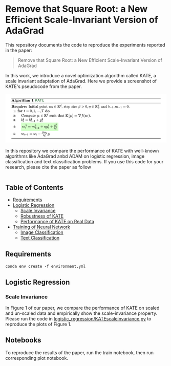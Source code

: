 # Remove that Square Root: a New Efficient Scale-Invariant Version of AdaGrad

This repository documents the code to reproduce the experiments reported in the paper:
> Remove that Square Root: a New Efficient Scale-Invariant Version of AdaGrad

In this work, we introduce a novel optimization algorithm called KATE, a scale invariant adaptation of AdaGrad. Here we provide a screenshot of KATE's pseudocode from the paper.

![KATE pseudocode](image/KATE_pseudocode.png)

In this repository we compare the performance of KATE with well-known algorithms like AdaGrad anbd ADAM on logistic regression, image classification and text classification problems. If you use this code for your research, please cite the paper as follow

```

```

## Table of Contents

<!--ts-->
   * [Requirements](#requirements)
   * [Logistic Regression](#logistic-regression)
      * [Scale Invariance](#scale-invariance)
      * [Robustness of KATE](#robustness-KATE)
      * [Performance of KATE on Real Data](#KATE-real-data)
   * [Training of Neural Network](#neural-network)
     * [Image Classification](#image-classification)
     * [Text Classification](#text-classification)
<!--te-->

## Requirements
```setup
conda env create -f environment.yml
```

## Logistic Regression
### Scale Invariance 

In Figure 1 of our paper, we compare the performance of KATE on scaled and un-scaled data and empirically show the scale-invariance property. Please run the code in [logistic_regression/KATEscaleinvariance.py](logistic_regression/KATEscaleinvariance.py) to reproduce the plots of Figure 1.

## Notebooks
To reproduce the results of the paper, run the train notebook, then run corresponding plot notebook.
